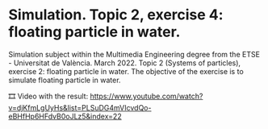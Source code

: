 ﻿# Simulation. Topic 2, exercise 4: floating particle in water.
Simulation subject within the Multimedia Engineering degree from the ETSE - Universitat de València. March 2022. Topic 2 (Systems of particles), exercise 2: floating particle in water. The objective of the exercise is to simulate floating particle in water.

🎞️ Video with the result: https://www.youtube.com/watch?v=djKfmLgUyHs&list=PLSuDG4mVIcvdQo-eBHfHp6HFdvB0oJLz5&index=22
